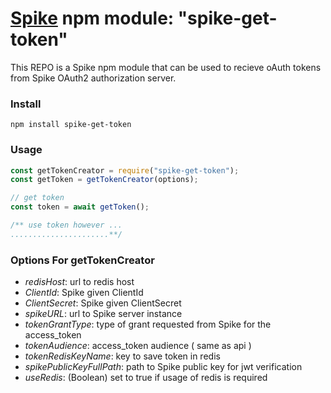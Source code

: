 # [Spike](https://github.com/rabiran/OSpike) npm module: "spike-get-token"

This REPO is a Spike npm module that can be used to recieve oAuth tokens from Spike OAuth2 authorization server. 


### Install
```
npm install spike-get-token
```

### Usage

```js
const getTokenCreator = require("spike-get-token");
const getToken = getTokenCreator(options);

// get token
const token = await getToken();

/** use token however ... 
......................**/
```

### Options For getTokenCreator

* _redisHost_: url to redis host 
* _ClientId_: Spike given ClientId 
* _ClientSecret_: Spike given ClientSecret 
* _spikeURL_: url to Spike server instance 
* _tokenGrantType_: type of grant requested from Spike for the access_token
* _tokenAudience_: access_token audience ( same as api )
* _tokenRedisKeyName_: key to save token in redis
* _spikePublicKeyFullPath_: path to Spike public key for jwt verification
* _useRedis_: (Boolean) set to true if usage of redis is required








